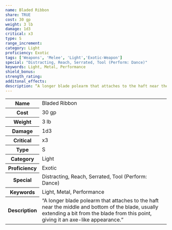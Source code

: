 ```yaml
---
name: Bladed Ribbon
share: TRUE
cost: 30 gp
weight: 3 lb
damage: 1d3
critical: x3
type: S
range_increment: 
category: Light
proficiency: Exotic
tags: ['Weapons', 'Melee', 'Light','Exotic-Weapon']
special: "Distracting, Reach, Serrated, Tool (Perform: Dance)"
keywords: Light, Metal, Performance
shield_bonus: 
strength_rating: 
additonal_effects: 
description: “A longer blade polearm that attaches to the haft near the middle and bottom of the blade, usually extending a bit from the blade from this point, giving it an axe-like appearance.”
---
```

<p><span style="overflow-x: auto;"><table><tbody><tr><th>Name</th><td>Bladed Ribbon</td></tr><tr><th>Cost</th><td>30 gp</td></tr><tr><th>Weight</th><td>3 lb</td></tr><tr><th>Damage</th><td>1d3</td></tr><tr><th>Critical</th><td>x3</td></tr><tr><th>Type</th><td>S</td></tr><tr><th>Category</th><td>Light</td></tr><tr><th>Proficiency</th><td>Exotic</td></tr><tr><th>Special</th><td>Distracting, Reach, Serrated, Tool (Perform: Dance)</td></tr><tr><th>Keywords</th><td>Light, Metal, Performance</td></tr><tr><th>Description</th><td>“A longer blade polearm that attaches to the haft near the middle and bottom of the blade, usually extending a bit from the blade from this point, giving it an axe-like appearance.”</td></tr></tbody></table></span></p>